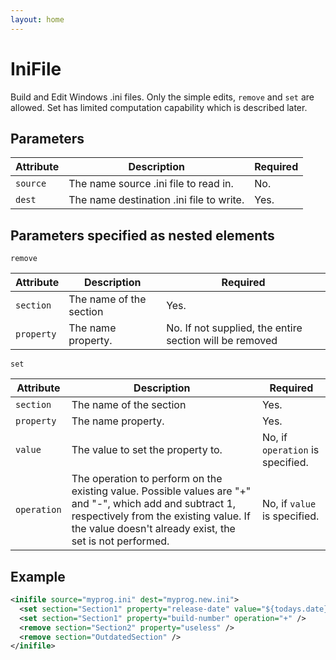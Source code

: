 ```yaml
---
layout: home
---
```

IniFile
=======

Build and Edit Windows .ini files. Only the simple edits, `remove` and `set` are allowed. Set has limited computation capability which is described later.

Parameters
----------

| Attribute | Description                              | Required |
|-----------|------------------------------------------|----------|
| `source`  | The name source .ini file to read in.    | No.      |
| `dest`  | The name destination .ini file to write. | Yes.     |

Parameters specified as nested elements
---------------------------------------

`remove`

| Attribute | Description             | Required                                                |
|-----------|-------------------------|---------------------------------------------------------|
| `section`  | The name of the section | Yes.                                                    |
| `property`  | The name property.      | No. If not supplied, the entire section will be removed |

`set`

| Attribute | Description                                                                                                                                                                                                    | Required                         |
|-----------|----------------------------------------------------------------------------------------------------------------------------------------------------------------------------------------------------------------|----------------------------------|
| `section`  | The name of the section                                                                                                                                                                                        | Yes.                             |
| `property`  | The name property.                                                                                                                                                                                             | Yes.                             |
| `value`  | The value to set the property to.                                                                                                                                                                              | No, if `operation` is specified. |
| `operation`  | The operation to perform on the existing value. Possible values are "+" and "-", which add and subtract 1, respectively from the existing value. If the value doesn't already exist, the set is not performed. | No, if `value` is specified.     |

Example
-------

```xml
<inifile source="myprog.ini" dest="myprog.new.ini">
  <set section="Section1" property="release-date" value="${todays.date}" />
  <set section="Section1" property="build-number" operation="+" />
  <remove section="Section2" property="useless" />
  <remove section="OutdatedSection" />
</inifile>
```
